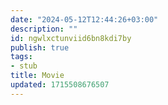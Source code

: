 ```yaml
---
date: "2024-05-12T12:44:26+03:00"
description: ""
id: ngwlxctunviid6bn8kdi7by
publish: true
tags:
- stub
title: Movie
updated: 1715508676507
---
```

